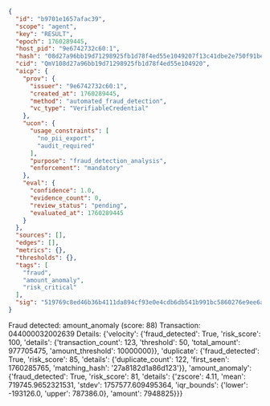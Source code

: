 ```json
{
  "id": "b9701e1657afac39",
  "scope": "agent",
  "key": "RESULT",
  "epoch": 1760289445,
  "host_pid": "9e6742732c60:1",
  "hash": "08d27a96bb19d71298925fb1d78f4ed55e1049207f13c41dbe2e750f91be4d29",
  "cid": "QmV108d27a96bb19d71298925fb1d78f4ed55e104920",
  "aicp": {
    "prov": {
      "issuer": "9e6742732c60:1",
      "created_at": 1760289445,
      "method": "automated_fraud_detection",
      "vc_type": "VerifiableCredential"
    },
    "ucon": {
      "usage_constraints": [
        "no_pii_export",
        "audit_required"
      ],
      "purpose": "fraud_detection_analysis",
      "enforcement": "mandatory"
    },
    "eval": {
      "confidence": 1.0,
      "evidence_count": 0,
      "review_status": "pending",
      "evaluated_at": 1760289445
    }
  },
  "sources": [],
  "edges": [],
  "metrics": {},
  "thresholds": {},
  "tags": [
    "fraud",
    "amount_anomaly",
    "risk_critical"
  ],
  "sig": "519769c8ed46b36b4111da894cf93e0e4cdb6db541b991bc5860276e9ee6a589"
}
```

Fraud detected: amount_anomaly (score: 88)
Transaction: 044000032002639
Details: {'velocity': {'fraud_detected': True, 'risk_score': 100, 'details': {'transaction_count': 123, 'threshold': 50, 'total_amount': 977705475, 'amount_threshold': 10000000}}, 'duplicate': {'fraud_detected': True, 'risk_score': 85, 'details': {'duplicate_count': 122, 'first_seen': 1760285765, 'matching_hash': '27a8182d1a86d123'}}, 'amount_anomaly': {'fraud_detected': True, 'risk_score': 81, 'details': {'zscore': 4.11, 'mean': 719745.9652321531, 'stdev': 1757577.609495364, 'iqr_bounds': {'lower': -193126.0, 'upper': 787386.0}, 'amount': 7948825}}}